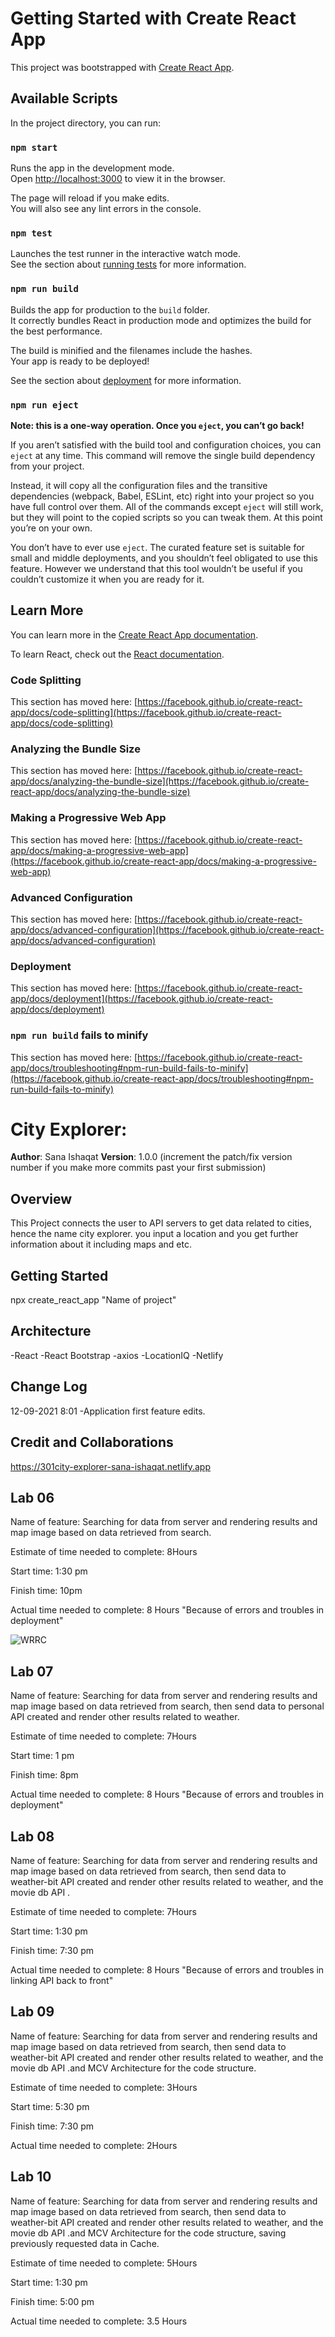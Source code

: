 # Getting Started with Create React App

This project was bootstrapped with [Create React App](https://github.com/facebook/create-react-app).

## Available Scripts

In the project directory, you can run:

### `npm start`

Runs the app in the development mode.\
Open [http://localhost:3000](http://localhost:3000) to view it in the browser.

The page will reload if you make edits.\
You will also see any lint errors in the console.

### `npm test`

Launches the test runner in the interactive watch mode.\
See the section about [running tests](https://facebook.github.io/create-react-app/docs/running-tests) for more information.

### `npm run build`

Builds the app for production to the `build` folder.\
It correctly bundles React in production mode and optimizes the build for the best performance.

The build is minified and the filenames include the hashes.\
Your app is ready to be deployed!

See the section about [deployment](https://facebook.github.io/create-react-app/docs/deployment) for more information.

### `npm run eject`

**Note: this is a one-way operation. Once you `eject`, you can’t go back!**

If you aren’t satisfied with the build tool and configuration choices, you can `eject` at any time. This command will remove the single build dependency from your project.

Instead, it will copy all the configuration files and the transitive dependencies (webpack, Babel, ESLint, etc) right into your project so you have full control over them. All of the commands except `eject` will still work, but they will point to the copied scripts so you can tweak them. At this point you’re on your own.

You don’t have to ever use `eject`. The curated feature set is suitable for small and middle deployments, and you shouldn’t feel obligated to use this feature. However we understand that this tool wouldn’t be useful if you couldn’t customize it when you are ready for it.

## Learn More

You can learn more in the [Create React App documentation](https://facebook.github.io/create-react-app/docs/getting-started).

To learn React, check out the [React documentation](https://reactjs.org/).

### Code Splitting

This section has moved here: [https://facebook.github.io/create-react-app/docs/code-splitting](https://facebook.github.io/create-react-app/docs/code-splitting)

### Analyzing the Bundle Size

This section has moved here: [https://facebook.github.io/create-react-app/docs/analyzing-the-bundle-size](https://facebook.github.io/create-react-app/docs/analyzing-the-bundle-size)

### Making a Progressive Web App

This section has moved here: [https://facebook.github.io/create-react-app/docs/making-a-progressive-web-app](https://facebook.github.io/create-react-app/docs/making-a-progressive-web-app)

### Advanced Configuration

This section has moved here: [https://facebook.github.io/create-react-app/docs/advanced-configuration](https://facebook.github.io/create-react-app/docs/advanced-configuration)

### Deployment

This section has moved here: [https://facebook.github.io/create-react-app/docs/deployment](https://facebook.github.io/create-react-app/docs/deployment)

### `npm run build` fails to minify

This section has moved here: [https://facebook.github.io/create-react-app/docs/troubleshooting#npm-run-build-fails-to-minify](https://facebook.github.io/create-react-app/docs/troubleshooting#npm-run-build-fails-to-minify)


# City Explorer:

**Author**: Sana Ishaqat
**Version**: 1.0.0 (increment the patch/fix version number if you make more commits past your first submission)

## Overview
This Project connects the user to API servers to get data related to cities, hence the name city explorer.
you input a location and you get further information about it including maps and etc.

## Getting Started
npx create_react_app "Name of project"

## Architecture
-React 
-React Bootstrap
-axios
-LocationIQ
-Netlify

## Change Log
<!-- Use this area to document the iterative changes made to your application as each feature is successfully implemented. Use time stamps. Here's an example:

01-01-2001 4:59pm - Application now has a fully-functional express server, with a GET route for the location resource. -->
12-09-2021 8:01 -Application first feature edits.

## Credit and Collaborations
<!-- Give credit (and a link) to other people or resources that helped you build this application. -->
https://301city-explorer-sana-ishaqat.netlify.app


## Lab 06
Name of feature: Searching for data from server and rendering results and map image based on data retrieved from search.

Estimate of time needed to complete: 8Hours

Start time:  1:30 pm 

Finish time: 10pm

Actual time needed to complete: 8 Hours "Because of errors and troubles in deployment"


![WRRC](WRRC.jpg)



## Lab 07
Name of feature: Searching for data from server and rendering results and map image based on data retrieved from search, then send data to personal API created and render other results related to weather.

Estimate of time needed to complete: 7Hours

Start time:  1 pm 

Finish time: 8pm

Actual time needed to complete: 8 Hours "Because of errors and troubles in deployment"

## Lab 08
Name of feature: Searching for data from server and rendering results and map image based on data retrieved from search, then send data to weather-bit API created and render other results related to weather, and the movie db API .

Estimate of time needed to complete: 7Hours

Start time:  1:30 pm 

Finish time: 7:30 pm

Actual time needed to complete: 8 Hours "Because of errors and troubles in linking API back to front"


## Lab 09
Name of feature: Searching for data from server and rendering results and map image based on data retrieved from search, then send data to weather-bit API created and render other results related to weather, and the movie db API .and MCV Architecture for the code structure.

Estimate of time needed to complete: 3Hours

Start time:  5:30 pm 

Finish time: 7:30 pm

Actual time needed to complete: 2Hours 


## Lab 10
Name of feature: Searching for data from server and rendering results and map image based on data retrieved from search, then send data to weather-bit API created and render other results related to weather, and the movie db API .and MCV Architecture for the code structure, saving previously requested data in Cache. 

Estimate of time needed to complete: 5Hours

Start time:  1:30 pm 

Finish time: 5:00 pm

Actual time needed to complete: 3.5 Hours 